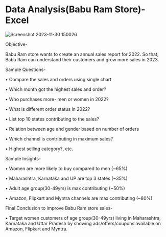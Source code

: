 # Data Analysis(Babu Ram Store)- Excel

![Screenshot 2023-11-30 150026](https://github.com/manvithareddyy/Data-Analysis-Babu-Ram-Store---Excel/assets/83542651/a1d02d8a-98ed-4ae9-ab68-bd38854cdbd8)

Objective-

Babu Ram store wants to create an annual sales report for 2022. So that, Babu Ram can understand their customers and grow more sales in 2023.

Sample Questions-

•	Compare the sales and orders using single chart

•	Which month got the highest sales and order?

•	Who purchases more- men or women in 2022?

•	What is different order status in 2022?

•	List top 10 states contributing to the sales?

•	Relation between age and gender based on number of orders

•	Which channel is contributing in maximum sales?

•	Highest selling category?, etc.

Sample Insights-

• Women are more likely to buy compared to men (~65%)

• Maharashtra, Karnataka and UP are top 3 states (~35%)

• Adult age group(30-49yrs) is max contributing (~50%)

• Amazon, Flipkart and Myntra channels are max contributing (~80%)

Final Conclusion to improve Babu Ram store sales-

• Target women customers of age group(30-49yrs) living in Maharashtra, Karnataka and Uttar Pradesh by showing ads/offers/coupons available on Amazon, Flipkart and Myntra.
